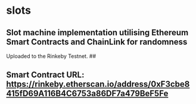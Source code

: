 # slots
## Slot machine implementation utilising Ethereum Smart Contracts and ChainLink for randomness
Uploaded to the Rinkeby Testnet. ##

## Smart Contract URL: https://rinkeby.etherscan.io/address/0xF3cbe8415fD69A116B4C6753a86DF7a479BeF5Fe ##
